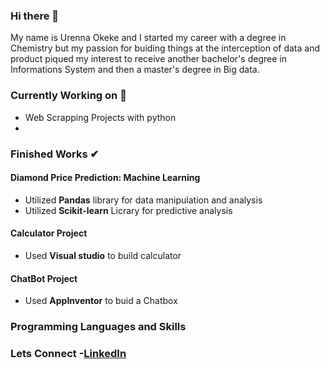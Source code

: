 ### Hi there 👋
My name is Urenna Okeke and I started my career with a degree in Chemistry but my passion for buiding things at the interception of data and product piqued my interest to receive another bachelor's degree in Informations System and then a master's degree in Big data.

### Currently Working on 🚀
* Web Scrapping Projects with python 
* 

### Finished Works ✔

#### Diamond Price Prediction: Machine Learning
* Utilized **Pandas** library for data manipulation and analysis 
* Utilized **Scikit-learn** Licrary for predictive analysis

#### Calculator Project
* Used **Visual studio** to build calculator

#### ChatBot Project
* Used **AppInventor** to buid a Chatbox

### Programming Languages and Skills

### Lets Connect -[LinkedIn](www.linkedin.com/in/urenna-okeke-68716057)


<!--
**urennaco/urennaco** is a ✨ _special_ ✨ repository because its `README.md` (this file) appears on your GitHub profile.

Here are some ideas to get you started:

- 🔭 I’m currently working on ...
- 🌱 I’m currently learning ...
- 👯 I’m looking to collaborate on ...
- 🤔 I’m looking for help with ...
- 💬 Ask me about ...
- 📫 How to reach me: ...
- 😄 Pronouns: ...
- ⚡ Fun fact: ...
-->
